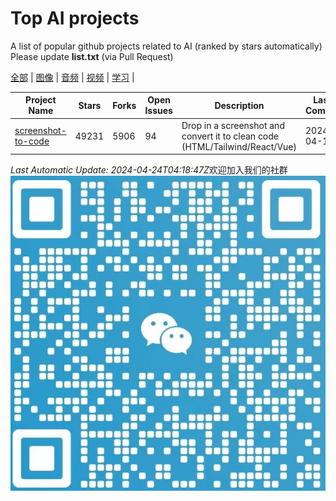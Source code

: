 # Top AI projects
A list of popular github projects related to AI (ranked by stars automatically)
Please update **list.txt** (via Pull Request)

<a href="./README.md">全部</a> |   <a href="./READMEpicture.md">图像</a> |   <a href="./READMEaudio.md">音频</a> | <a href="./READMEvideo.md">视频</a> | <a href="./READMElearn.md">学习</a> | 

| Project Name | Stars | Forks | Open Issues | Description | Last Commit |
| ------------ | ----- | ----- | ----------- | ----------- | ----------- |
| [screenshot-to-code](https://github.com/abi/screenshot-to-code) | 49231 | 5906 | 94 | Drop in a screenshot and convert it to clean code (HTML/Tailwind/React/Vue) | 2024-04-18 |

*Last Automatic Update: 2024-04-24T04:18:47Z*欢迎加入我们的社群 ![](https://raw.githubusercontent.com/mouuii/picture/master/weichat.jpg) 